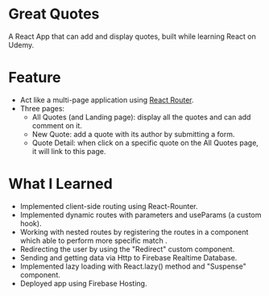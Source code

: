 # Great Quotes

A React App that can add and display quotes, built while learning React on Udemy.

# Feature

* Act like a multi-page application using [React Router](https://reactrouter.com/web/guides/quick-start "Link to React Rounter Website").
* Three pages:
    * All Quotes (and Landing page): display all the quotes and can add comment on it.
    * New Quote: add a quote with its author by submitting a form.
    * Quote Detail: when click on a specific quote on the All Quotes page, it will link to this page.

# What I Learned

- Implemented client-side routing using React-Rounter.
- Implemented dynamic routes with parameters and useParams (a custom hook).
- Working with nested routes by registering the routes in a component which able to perform more specific match .
- Redirecting the user by using the "Redirect" custom component.
- Sending and getting data via Http to Firebase Realtime Database.
- Implemented lazy loading with React.lazy() method and "Suspense" component.
- Deployed app using Firebase Hosting.
